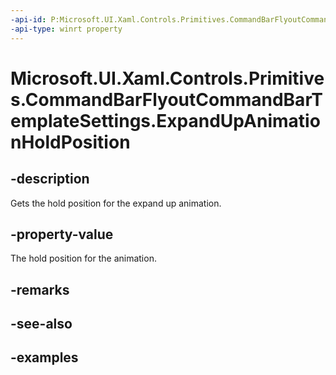 ```yaml
---
-api-id: P:Microsoft.UI.Xaml.Controls.Primitives.CommandBarFlyoutCommandBarTemplateSettings.ExpandUpAnimationHoldPosition
-api-type: winrt property
---
```

<!-- Property syntax.
public double ExpandUpAnimationHoldPosition { get; }
-->

# Microsoft.UI.Xaml.Controls.Primitives.CommandBarFlyoutCommandBarTemplateSettings.ExpandUpAnimationHoldPosition


## -description

Gets the hold position for the expand up animation.


## -property-value

The hold position for the animation.


## -remarks


## -see-also


## -examples


